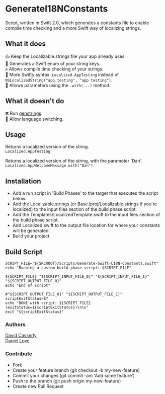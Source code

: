 # GenerateI18NConstants
Script, written in Swift 2.0, which generates a constants file to enable compile time checking and a more Swift way of localizing strings.

## What it does
👍 Keep the Localizable.strings file your app already uses.    
👏 Generates a Swift enum of your string keys.    
✊ Allows compile time checking of your strings.    
🙏 More Swifty syntax. `Localized.AppTesting` instead of `NSLocalizedString("app.testing", "app testing")`.    
💪 Allows parameters using the `.with(...)` method.    

## What it doesn't do
❌ Run [genstrings](https://developer.apple.com/library/mac/documentation/Darwin/Reference/ManPages/man1/genstrings.1.html).    
🚫 Allow language switching.

## Usage

Returns a localized version of the string.   
``Localized.AppTesting``

Returns a localized version of the string, with the parameter 'Dan'.   
``Localized.AppWelcomeMessage.with("Dan")``

## Installation
* Add a run script in 'Build Phases' to the target that executes the script below.
* Add the Localizable.strings (or Base.lproj/Localizable.strings if you're localized) to the input files section of the build phase script.
* Add the Templates/LocalizedTemplate.swift to the input files section of the build phase script.
* Add Localized.swift to the output file location for where your constants will be generated.
* Build your project.


## Build Script
````
SCRIPT_FILE="${SRCROOT}/Scripts/Generate-Swift-L18N-Constants.swift"
echo "Running a custom build phase script: $SCRIPT_FILE"

${SCRIPT_FILE} "${SCRIPT_INPUT_FILE_0}" "${SCRIPT_INPUT_FILE_1}" "${SCRIPT_OUTPUT_FILE_0}"
echo "End of script"

#"${SCRIPT_OUTPUT_FILE_0}" "${SCRIPT_OUTPUT_FILE_1}"
scriptExitStatus=$?
echo "DONE with script: ${SCRIPT_FILE} (exitStatus=${scriptExitStatus})\n\n"
exit "${scriptExitStatus}"
````

### Authors
[David Casserly](https://github.com/devedup)    
[Daniel Love](https://github.com/4eleven7)

### Contribute
* Fork
* Create your feature branch (git checkout -b my-new-feature)
* Commit your changes (git commit -am 'Add some feature')
* Push to the branch (git push origin my-new-feature)
* Create new Pull Request
